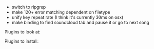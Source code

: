 * switch to ripgrep
* make 120+ error matching dependent on filetype
* unify key repeat rate (I think it's currently 30ms on osx)
* make binding to find soundcloud tab and pause it or go to next song

Plugins to look at:

Plugins to install:
